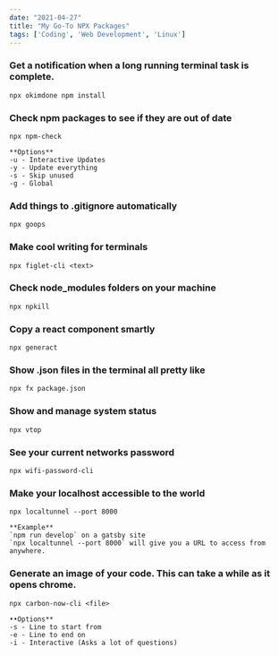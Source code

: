 ```yaml
---
date: "2021-04-27"
title: "My Go-To NPX Packages"
tags: ['Coding', 'Web Development', 'Linux']
---
```



### Get a notification when a long running terminal task is complete.
```
npx okimdone npm install
```

### Check npm packages to see if they are out of date
```
npx npm-check

**Options**
-u - Interactive Updates
-y - Update everything
-s - Skip unused
-g - Global
```

### Add things to .gitignore automatically
```
npx goops
```
### Make cool writing for terminals
```
npx figlet-cli <text>
```
### Check node_modules folders on your machine
```
npx npkill
```
### Copy a react component smartly
```
npx generact
```
### Show .json files in the terminal all pretty like
```
npx fx package.json
```
### Show and manage system status
```
npx vtop
```
### See your current networks password
```
npx wifi-password-cli
```
### Make your localhost accessible to the world
```
npx localtunnel --port 8000

**Example**
`npm run develop` on a gatsby site
`npx localtunnel --port 8000` will give you a URL to access from anywhere.
```
### Generate an image of your code. This can take a while as it opens chrome.
```
npx carbon-now-cli <file>

••Options**
-s - Line to start from
-e - Line to end on
-i - Interactive (Asks a lot of questions)
```
